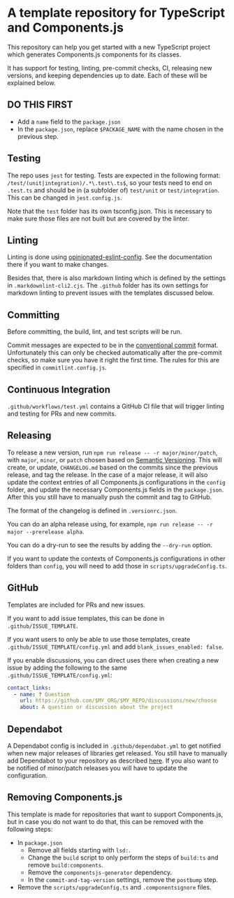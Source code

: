 # A template repository for TypeScript and Components.js

This repository can help you get started with a new TypeScript project
which generates Components.js components for its classes.

It has support for testing, linting, pre-commit checks, CI, releasing new versions, and keeping dependencies up to date.
Each of these will be explained below.

## DO THIS FIRST

* Add a `name` field to the `package.json`
* In the `package.json`, replace `$PACKAGE_NAME` with the name chosen in the previous step.

## Testing

The repo uses `jest` for testing.
Tests are expected in the following format: `/test/(unit|integration)/.*\.test\.ts$`,
so your tests need to end on `.test.ts` and should be in (a subfolder of) `test/unit` or `test/integration`.
This can be changed in `jest.config.js`.

Note that the `test` folder has its own tsconfig.json.
This is necessary to make sure those files are not built but are covered by the linter.

## Linting

Linting is done using [opinionated-eslint-config](https://github.com/joachimvh/opinionated-eslint-config).
See the documentation there if you want to make changes.

Besides that, there is also markdown linting which is defined by the settings in `.markdownlint-cli2.cjs`.
The `.github` folder has its own settings for markdown linting to prevent issues with the templates discussed below.

## Committing

Before committing, the build, lint, and test scripts will be run.

Commit messages are expected to be in the [conventional commit](https://www.conventionalcommits.org/en/v1.0.0/) format.
Unfortunately this can only be checked automatically after the pre-commit checks,
so make sure you have it right the first time.
The rules for this are specified in `commitlint.config.js`.

## Continuous Integration

`.github/workflows/test.yml` contains a GitHub CI file that will trigger linting and testing for PRs and new commits.

## Releasing

To release a new version, run `npm run release -- -r major/minor/patch`,
with `major`, `minor`, or `patch` chosen based on [Semantic Versioning](https://semver.org/).
This will create, or update, `CHANGELOG.md` based on the commits since the previous release,
and tag the release.
In the case of a major release,
it will also update the context entries of all Components.js configurations in the `config` folder,
and update the necessary Components.js fields in the `package.json`.
After this you still have to manually push the commit and tag to GitHub.

The format of the changelog is defined in `.versionrc.json`.

You can do an alpha release using, for example, `npm run release -- -r major --prerelease alpha`.

You can do a dry-run to see the results by adding the `--dry-run` option.

If you want to update the contexts of Components.js configurations in other folders than `config`,
you will need to add those in `scripts/upgradeConfig.ts`.

## GitHub

Templates are included for PRs and new issues.

If you want to add issue templates, this can be done in `.github/ISSUE_TEMPLATE`.

If you want users to only be able to use those templates,
create `.github/ISSUE_TEMPLATE/config.yml` and add `blank_issues_enabled: false`.

If you enable discussions, you can direct uses there when creating a new issue
by adding the following to the same `.github/ISSUE_TEMPLATE/config.yml`:

```yaml
contact_links:
  - name: ❓ Question
    url: https://github.com/$MY_ORG/$MY_REPO/discussions/new/choose
    about: A question or discussion about the project
```

## Dependabot

A Dependabot config is included in `.github/dependabot.yml`
to get notified when new major releases of libraries get released.
You still have to manually add Dependabot to your repository
as described [here](https://docs.github.com/en/code-security/getting-started/dependabot-quickstart-guide).
If you also want to be notified of minor/patch releases you will have to update the configuration.

## Removing Components.js

This template is made for repositories that want to support Components.js,
but in case you do not want to do that, this can be removed with the following steps:

* In `package.json`
    * Remove all fields starting with `lsd:`.
    * Change the `build` script to only perform the steps of `build:ts` and remove `build:components`.
    * Remove the `componentsjs-generator` dependency.
    * In the `commit-and-tag-version` settings, remove the `postbump` step.
* Remove the `scripts/upgradeConfig.ts` and `.componentsignore` files.
